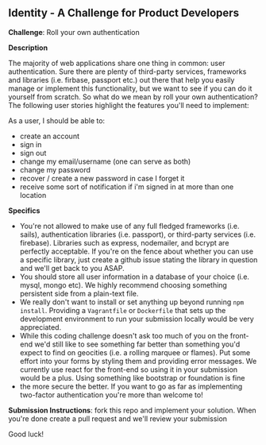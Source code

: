 ## Identity - A Challenge for Product Developers

**Challenge**: Roll your own authentication

**Description**

The majority of web applications share one thing in common: user authentication. Sure there are plenty of third-party services, frameworks and libraries (i.e. firbase, passport etc.) out there that help you easily manage or implement this functionality, but we want to see if you can do it yourself from scratch. So what do we mean by roll your own authentication? The following user stories highlight the features you'll need to implement:

As a user, I should be able to:
  - create an account
  - sign in
  - sign out
  - change my email/username (one can serve as both)
  - change my password
  - recover / create a new password in case I forget it
  - receive some sort of notification if i'm signed in at more than one location

**Specifics**
  - You're not allowed to make use of any full fledged frameworks (i.e. sails), authentication libraries (i.e. passport), or third-party services (i.e. firebase). Libraries such as express, nodemailer, and bcrypt are perfectly acceptable. If you're on the fence about whether you can use a specific library, just create a github issue stating the library in question and we'll get back to you ASAP.
  - You should store all user information in a database of your choice (i.e. mysql, mongo etc). We highly recommend choosing something persistent side from a plain-text file.
  - We really don't want to install or set anything up beyond running `npm install`. Providing a `Vagrantfile` or `Dockerfile` that sets up the development environment to run your submission locally would be very appreciated.
  - While this coding challenge doesn't ask too much of you on the front-end we'd still like to see something far better than something you'd expect to find on geocities (i.e. a rolling marquee or flames). Put some effort into your forms by styling them and providing error messages. We currently use react for the front-end so using it in your submission would be a plus. Using something like bootstrap or foundation is fine
  - the more secure the better. If you want to go as far as implementing two-factor authentication you're more than welcome to!

**Submission Instructions**: fork this repo and implement your solution. When you're done create a pull request and we'll review your submission

Good luck!
